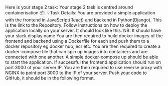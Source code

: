 Here is your stage 2 task:
Your stage 2 task is centred around containerisation :package:.
:bulb:Task Details:
You are provided a simple application with the frontend in JavaScript(React) and backend in Python(Django). This is the link to the Repository. Follow instructions on how to deploy the application locally on your server. It should look like this. NB: It should have your slack display name
You are then required to build docker images of the frontend and backend using a Dockerfile for each and push them to a docker repository eg docker hub, ecr etc.
You are then required to create a docker-compose file that can spin up images into containers and are connected with one another. A simple docker-compose up should be able to start the application. If successful the frontend application should run on port 3000 of your server IP.
You are then required to use reverse proxy with NGINX to point port 3000 to the IP of your server.
Push your code to GitHub, it should be in the following format.
